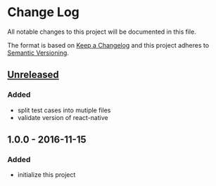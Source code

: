 # Change Log
All notable changes to this project will be documented in this file.

The format is based on [Keep a Changelog](http://keepachangelog.com/) 
and this project adheres to [Semantic Versioning](http://semver.org/).

## [Unreleased]
### Added
- split test cases into mutiple files
- validate version of react-native

## 1.0.0 - 2016-11-15
### Added
- initialize this project

[Unreleased]: https://github.com/super-fe/superfe-rn-inspector/compare/1.0.0...HEAD
